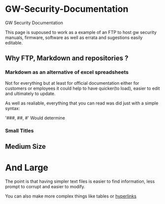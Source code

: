 # GW-Security-Documentation
GW Security Documentation 

This page is supoused to work as a example of an FTP to host gw security manuals, firmware, software as well as errata and sugestions easily editable. 

## Why FTP, Markdown and repositories ? 

### Markdown as an alternative of excel spreadsheets 

Not for everything but at least for official documentation either for customers or employees it could help to have quicker(to load), easier to edit and ultimately to update. 

As well as realiable, everything that you can read was did just with a simple syntax: 

'###, ##, #' Would determine 
### Small Titles
## Medium Size
# And Large

The point is that having simpler text files is easier to find information, less prompt to corrupt and easier to modify. 

You can also make more complex things like tables or [hyperlinks](https://www.markdownguide.org/cheat-sheet/)
